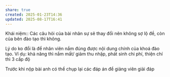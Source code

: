 ```yaml
---
share: true
created: 2025-01-23T14:36
updated: 2025-08-17T16:41
---
```

Khái niệm:: 
Các câu hỏi của bài nhân sự sẽ thay đổi nên không sợ lộ đề, còn của bên đào tạo thì không. 

Lý do ko đổi là để nhân viên nắm đúng được nội dung chính của khoá đào tạo. Ví dụ: khả năng thì nắm mất/ giảm thu nhập, phát sinh chi phí, thiện chí thì 3 cấp độ

Trước khi nộp bài anh có thể chụp lại các đáp án để giảng viên giải đáp
